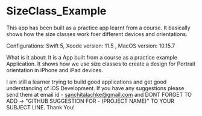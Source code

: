 # SizeClass_Example
This app has been built as a practice app learnt from a course. 
It basically shows how the size classes work foer different devices and orientations.

Configurations: 
Swift 5, Xcode version: 11.5 , MacOS version: 10.15.7

What is it about:
It is a App built from a course as a practice example Application. 
It shows how we use size classes to create a design for Portrait orientation in iPhone and iPad devices.


I am still a learner trying to build good applications and get good understanding of iOS Development.
If you have any suggestions please send them at email id - sanchitalachke@gmail.com and DONT FORGET TO ADD -> "GITHUB SUGGESTION FOR - (PROJECT NAME)" TO YOUR SUBJECT LINE.
Thank You!
